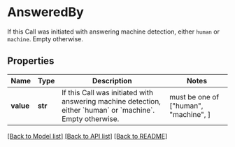 # AnsweredBy

If this Call was initiated with answering machine detection, either `human` or `machine`. Empty otherwise.
## Properties
Name | Type | Description | Notes
------------ | ------------- | ------------- | -------------
**value** | **str** | If this Call was initiated with answering machine detection, either &#x60;human&#x60; or &#x60;machine&#x60;. Empty otherwise. |  must be one of ["human", "machine", ]

[[Back to Model list]](../README.md#documentation-for-models) [[Back to API list]](../README.md#documentation-for-api-endpoints) [[Back to README]](../README.md)



